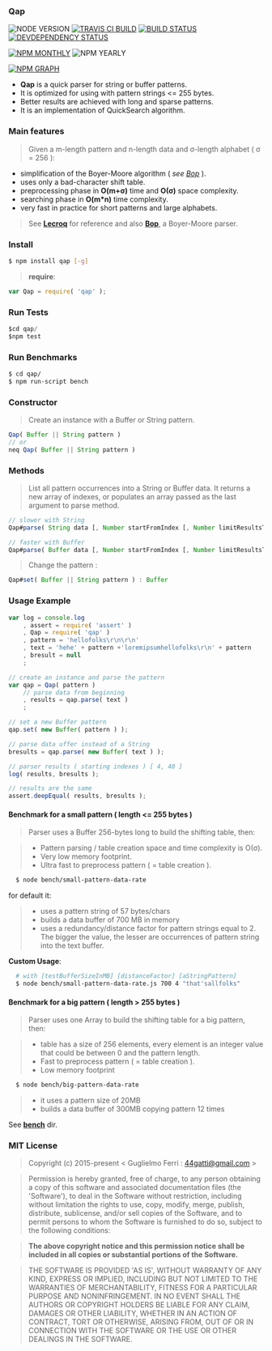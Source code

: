 ### Qap

![NODE VERSION](https://img.shields.io/node/v/qap.svg)
[![TRAVIS CI BUILD](http://img.shields.io/travis/rootslab/qap.svg?style=flat)](http://travis-ci.org/rootslab/qap)
[![BUILD STATUS](http://img.shields.io/david/rootslab/qap.svg?style=flat)](https://david-dm.org/rootslab/qap)
[![DEVDEPENDENCY STATUS](http://img.shields.io/david/dev/rootslab/qap.svg?style=flat)](https://david-dm.org/rootslab/qap#info=devDependencies)

[![NPM MONTHLY](http://img.shields.io/npm/dm/qap.svg?style=flat)](http://npm-stat.com/charts.html?package=qap)
![NPM YEARLY](https://img.shields.io/npm/dy/qap.svg)

[![NPM GRAPH](https://nodei.co/npm/qap.png?downloads=true&downloadRank=true&stars=true)](https://nodei.co/npm/qap/)


 * __Qap__ is a quick parser for string or buffer patterns. 
 * It is optimized for using with pattern strings <= 255 bytes.
 * Better results are achieved with long and sparse patterns.
 * It is an implementation of QuickSearch algorithm.

### Main features

> Given a m-length pattern and n-length data and σ-length alphabet ( σ = 256 ):

 - simplification of the Boyer-Moore algorithm ( *see [Bop](https://github.com/rootslab/bop)* ).
 - uses only a bad-character shift table.
 - preprocessing phase in __O(m+σ)__ time and __O(σ)__ space complexity.
 - searching phase in __O(m*n)__ time complexity.
 - very fast in practice for short patterns and large alphabets.

> See __[Lecroq](http://www-igm.univ-mlv.fr/~lecroq/string/node19.html)__ for reference and also __[Bop](https://github.com/rootslab/bop)__, a Boyer-Moore parser.

### Install
```bash
$ npm install qap [-g]
```

> __require__:

```javascript
var Qap = require( 'qap' );
```

### Run Tests

```javascript
$cd qap/
$npm test
```

### Run Benchmarks

```bash
$ cd qap/
$ npm run-script bench
```

### Constructor

> Create an instance with a Buffer or String pattern.

```javascript
Qap( Buffer || String pattern )
// or
neq Qap( Buffer || String pattern )
```

### Methods

> List all pattern occurrences into a String or Buffer data.
> It returns a new array of indexes, or populates an array passed as the last argument to parse method.

```javascript
// slower with String
Qap#parse( String data [, Number startFromIndex [, Number limitResultsTo [, Array array ] ] ] ) : Array

// faster with Buffer
Qap#parse( Buffer data [, Number startFromIndex [, Number limitResultsTo [, Array array ] ] ] ) : Array
```

> Change the pattern :

```javascript
Qap#set( Buffer || String pattern ) : Buffer
```

### Usage Example

```javascript
var log = console.log
    , assert = require( 'assert' )
    , Qap = require( 'qap' )
    , pattern = 'hellofolks\r\n\r\n'
    , text = 'hehe' + pattern +'loremipsumhellofolks\r\n' + pattern
    , bresult = null
    ;

// create an instance and parse the pattern
var qap = Qap( pattern )
    // parse data from beginning
    , results = qap.parse( text )
    ;

// set a new Buffer pattern
qap.set( new Buffer( pattern ) );

// parse data uffer instead of a String
bresults = qap.parse( new Buffer( text ) );

// parser results ( starting indexes ) [ 4, 40 ]
log( results, bresults );

// results are the same
assert.deepEqual( results, bresults );

```

#### Benchmark for a small pattern ( length <= 255 bytes )

> Parser uses a Buffer 256-bytes long to build the shifting table, then:

> - Pattern parsing / table creation space and time complexity is O(σ).
> - Very low memory footprint.
> - Ultra fast to preprocess pattern ( = table creation ).

```bash
  $ node bench/small-pattern-data-rate
```

for default it:

> - uses a pattern string of 57 bytes/chars
> - builds a data buffer of 700 MB in memory
> - uses a redundancy/distance factor for pattern strings equal to 2. The bigger the value, 
the lesser are occurrences of pattern string into the text buffer.

 **Custom Usage**:

```bash
  # with [testBufferSizeInMB] [distanceFactor] [aStringPattern]
  $ node bench/small-pattern-data-rate.js 700 4 "that'sallfolks"
```

#### Benchmark for a big pattern ( length > 255 bytes )

> Parser uses one Array to build the shifting table for a big pattern, then:

> - table has a size of 256 elements, every element is an integer value that
> could be between 0 and the pattern length.
> - Fast to preprocess pattern ( = table creation ).
> - Low memory footprint

```bash
  $ node bench/big-pattern-data-rate
```

> - it uses a pattern size of 20MB
> - builds a data buffer of 300MB copying pattern 12 times

See __[bench](./bench)__ dir.

### MIT License

> Copyright (c) 2015-present &lt; Guglielmo Ferri : 44gatti@gmail.com &gt;

> Permission is hereby granted, free of charge, to any person obtaining
> a copy of this software and associated documentation files (the
> 'Software'), to deal in the Software without restriction, including
> without limitation the rights to use, copy, modify, merge, publish,
> distribute, sublicense, and/or sell copies of the Software, and to
> permit persons to whom the Software is furnished to do so, subject to
> the following conditions:

> __The above copyright notice and this permission notice shall be
> included in all copies or substantial portions of the Software.__

> THE SOFTWARE IS PROVIDED 'AS IS', WITHOUT WARRANTY OF ANY KIND,
> EXPRESS OR IMPLIED, INCLUDING BUT NOT LIMITED TO THE WARRANTIES OF
> MERCHANTABILITY, FITNESS FOR A PARTICULAR PURPOSE AND NONINFRINGEMENT.
> IN NO EVENT SHALL THE AUTHORS OR COPYRIGHT HOLDERS BE LIABLE FOR ANY
> CLAIM, DAMAGES OR OTHER LIABILITY, WHETHER IN AN ACTION OF CONTRACT,
> TORT OR OTHERWISE, ARISING FROM, OUT OF OR IN CONNECTION WITH THE
> SOFTWARE OR THE USE OR OTHER DEALINGS IN THE SOFTWARE.

